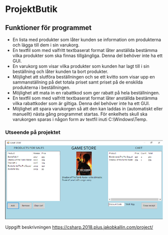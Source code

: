 # ProjektButik

## Funktioner för programmet

- En lista med produkter som låter kunden se information om produkterna och lägga till dem i sin varukorg.
- En textfil som med valfritt textbaserat format låter anställda bestämma vilka produkter som ska finnas tillgängliga. Denna del behöver inte ha ett GUI.
- En varukorg som visar vilka produkter som kunden har lagt till i sin beställning och låter kunden ta bort produkter.
- Möjlighet att slutföra beställningen och se ett kvitto som visar upp en sammanställning på det totala priset samt priset på de enskilda produkterna i beställningen.
- Möjlighet att mata in en rabattkod som ger rabatt på hela beställningen.
- En textfil som med valfritt textbaserat format låter anställda bestämma vilka rabattkoder som är giltiga. Denna del behöver inte ha ett GUI.
- Möjlighet att spara varukorgen så att den kan laddas in (automatiskt eller manuellt) nästa gång programmet startas. För enkelhets skull ska varukorgen sparas i någon form av textfil inuti C:\Windows\Temp.

### Utseende på projektet
<p align="center">
  <a href="https://github.com/Gatai/ProjektButik">
    <img src="ProjektButik/Image/PhotoOnLayout.PNG" width="750px">
  </a>
</p>

Uppgift beskrivningen https://csharp.2018.plus.jakobkallin.com/project/ 

